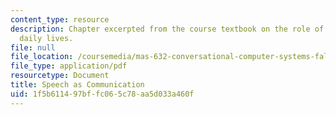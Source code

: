 ```yaml
---
content_type: resource
description: Chapter excerpted from the course textbook on the role of speech in our
  daily lives.
file: null
file_location: /coursemedia/mas-632-conversational-computer-systems-fall-2008/1f5b611497bffc065c78aa5d033a460f_schmandt_txt_ch1.pdf
file_type: application/pdf
resourcetype: Document
title: Speech as Communication
uid: 1f5b6114-97bf-fc06-5c78-aa5d033a460f
---
```

